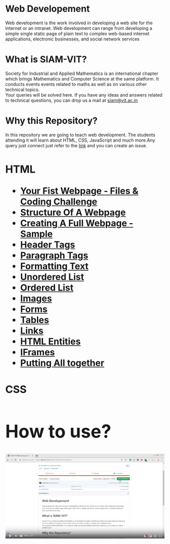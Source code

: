 
<h1>Web Developement</h1>
<p>Web development is the work involved in developing a web site for the Internet or an intranet. Web development can range from developing a simple single static page of plain text to complex web-based internet applications, electronic businesses, and social network services</p>

<h1>What is SIAM-VIT?</h1>
<p>Society for Industrial and Applied Mathematics is an international chapter  which brings Mathematics and Computer Science at the same platform. It conducts events  events related to maths as well as on various other technical topics.<br/>
Your queries will be solved here. If you have any ideas and answers related to technical questions, you can drop us a  mail at <a  href="mailto:siam@vit.ac.in" target="_top">siam@vit.ac.in</a>
</p>

<h1>Why this Repository?</h1>
<p>In this repository we are going to teach web development. The students attending it will learn about HTML, CSS, JavaScript and much more.Any query just connect just refer to the <a href="https://github.com/HrithikMittal">link</a> and you can create an issue.</p>

<h1><Contents</h1>
  <h3>HTML</h3>
<ul style="list-style-type:disc">
    <li><a href="https://github.com/SIAM-VIT/Web-Developement/tree/master/HTML">Your Fist Webpage - Files & Coding Challenge</a></li>
    <li><a href="https://github.com/SIAM-VIT/Web-Developement/tree/master/HTML">Structure Of A Webpage</a></li>
    <li><a href="https://github.com/SIAM-VIT/Web-Developement/tree/master/HTML">Creating A Full Webpage - Sample</a></li>
    <li><a href="https://github.com/SIAM-VIT/Web-Developement/tree/master/HTML">Header Tags</a></li>
    <li><a href="https://github.com/SIAM-VIT/Web-Developement/tree/master/HTML">Paragraph Tags</a></li>
    <li><a href="https://github.com/SIAM-VIT/Web-Developement/tree/master/HTML">Formatting Text</a></li>
    <li><a href="https://github.com/SIAM-VIT/Web-Developement/tree/master/HTML">Unordered List</a></li>
    <li><a href="https://github.com/SIAM-VIT/Web-Developement/tree/master/HTML">Ordered List</a></li>
    <li><a href="https://github.com/SIAM-VIT/Web-Developement/tree/master/HTML">Images</a></li>
    <li><a href="https://github.com/SIAM-VIT/Web-Developement/tree/master/HTML">Forms</a></li>
    <li><a href="https://github.com/SIAM-VIT/Web-Developement/tree/master/HTML">Tables</a></li>
    <li><a href="https://github.com/SIAM-VIT/Web-Developement/tree/master/HTML">Links</a></li>
    <li><a href="https://github.com/SIAM-VIT/Web-Developement/tree/master/HTML">HTML Entities</a></li>
    <li><a href="https://github.com/SIAM-VIT/Web-Developement/tree/master/HTML">IFrames</a></a></li>
    <li><a href="https://github.com/SIAM-VIT/Web-Developement/tree/master/HTML">Putting All together</a></li>
</ul>

<h3>CSS</h3>
<ul style="list-style-type:disc">
  </ul>

<h1>How to use?</h1>

[![Watch the video](https://github.com/SIAM-VIT/Web-Developement/blob/master/demo_image.png)](https://www.youtube.com/embed/1N4A4UzOTzM)
